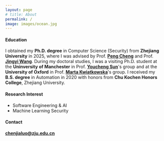 ```yaml
---
layout: page
# title: About
permalink: /
image: images/ocean.jpg
---
```

#### Education

<!--I am a **Senior Researcher** at **Huawei 2012 Lab** in Hangzhou, focusing on Software Application Technologies (SE&AI).  -->
I obtained my **Ph.D. degree** in Computer Science (Security) from **Zhejiang University** in 2025, where I was advised by Prof. **[Peng Cheng](https://person.zju.edu.cn/en/cp#0)** and Prof. **[Jingyi Wang](https://wang-jingyi.github.io/)**. During my doctoral studies, I was a visiting Ph.D. student at the **Uninversity of Manchester** in Prof. **[Youcheng Sun](https://research.manchester.ac.uk/en/persons/youcheng.sun)**'s group and at the **University of Oxford** in Prof. **[Marta Kwiatkowska](https://www.cs.ox.ac.uk/people/marta.kwiatkowska/)**'s group. I received my **B.S. degree** in Automation in 2020 with honors from **Chu Kochen Honors College**, Zhejiang University. 

<!-- <img align="right" src="images/me2.jpeg" />  -->
<!-- <img style="float: right;" src="images/me2.jpeg">  -->

#### Research Interest

- Software Engineering & AI 
- Machine Learning Security 


#### Contact
**[chenjialuo@zju.edu.cn](mailto:chenjialuo@zju.edu.cn)**
